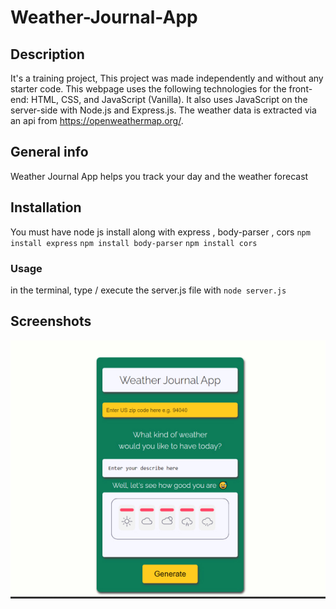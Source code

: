 # Weather-Journal-App

## Description 
It's a training project,
This project was made independently and without any starter code. This webpage uses the following technologies for the front-end: HTML, CSS, and JavaScript (Vanilla). It also uses JavaScript on the server-side with Node.js and Express.js. The weather data is extracted via an api from https://openweathermap.org/.
## General info
Weather Journal App helps you track your day and the weather forecast 

## Installation
You must have node js install along with express , body-parser , cors
`npm install express`
`npm install body-parser`
`npm install cors`

### Usage
in the terminal, type / execute the server.js file with
`node server.js`




## Screenshots
![](/website/img/img.jpg)














